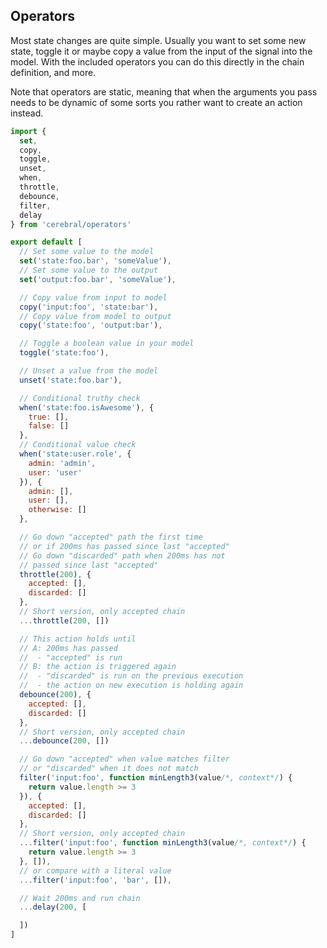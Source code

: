 ## Operators

Most state changes are quite simple. Usually you want to set some new state, toggle it or maybe copy a value from the input of the signal into the model. With the included operators you can do this directly in the chain definition, and more.

Note that operators are static, meaning that when the arguments you pass needs to be dynamic of some sorts you rather want to create an action instead.

```javascript
import {
  set,
  copy,
  toggle,
  unset,
  when,
  throttle,
  debounce,
  filter,
  delay
} from 'cerebral/operators'

export default [
  // Set some value to the model
  set('state:foo.bar', 'someValue'),
  // Set some value to the output
  set('output:foo.bar', 'someValue'),

  // Copy value from input to model
  copy('input:foo', 'state:bar'),
  // Copy value from model to output
  copy('state:foo', 'output:bar'),

  // Toggle a boolean value in your model
  toggle('state:foo'),

  // Unset a value from the model
  unset('state:foo.bar'),

  // Conditional truthy check
  when('state:foo.isAwesome'), {
    true: [],
    false: []
  },
  // Conditional value check
  when('state:user.role', {
    admin: 'admin',
    user: 'user'
  }), {
    admin: [],
    user: [],
    otherwise: []
  },

  // Go down "accepted" path the first time
  // or if 200ms has passed since last "accepted"
  // Go down "discarded" path when 200ms has not
  // passed since last "accepted"
  throttle(200), {
    accepted: [],
    discarded: []
  },
  // Short version, only accepted chain
  ...throttle(200, [])

  // This action holds until
  // A: 200ms has passed
  //  - "accepted" is run
  // B: the action is triggered again
  //  - "discarded" is run on the previous execution
  //  - the action on new execution is holding again
  debounce(200), {
    accepted: [],
    discarded: []
  },
  // Short version, only accepted chain
  ...debounce(200, [])

  // Go down "accepted" when value matches filter
  // or "discarded" when it does not match
  filter('input:foo', function minLength3(value/*, context*/) {
    return value.length >= 3
  }), {
    accepted: [],
    discarded: []
  },
  // Short version, only accepted chain
  ...filter('input:foo', function minLength3(value/*, context*/) {
    return value.length >= 3
  }, []),
  // or compare with a literal value
  ...filter('input:foo', 'bar', []),

  // Wait 200ms and run chain
  ...delay(200, [

  ])
]
```
